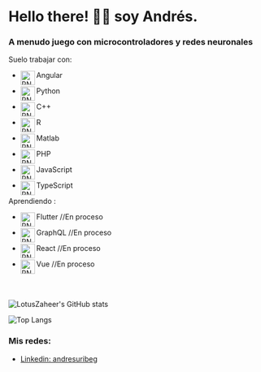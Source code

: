 # Hello there! 👋🏼 soy Andrés.

### A menudo juego con microcontroladores y redes neuronales

Suelo trabajar con:

- <img  align="left"  alt="PNG"  src="https://upload.wikimedia.org/wikipedia/commons/thumb/c/cf/Angular_full_color_logo.svg/2048px-Angular_full_color_logo.svg.png"  height="28"/>Angular

- <img  align="left"  alt="PNG"  src="https://upload.wikimedia.org/wikipedia/commons/thumb/c/c3/Python-logo-notext.svg/1869px-Python-logo-notext.svg.png"  height="28"/>Python

- <img  align="left"  alt="PNG"  src="https://upload.wikimedia.org/wikipedia/commons/thumb/1/18/ISO_C%2B%2B_Logo.svg/1200px-ISO_C%2B%2B_Logo.svg.png"  height="28"/>C++

- <img  align="left"  alt="PNG"  src="https://upload.wikimedia.org/wikipedia/commons/thumb/1/1b/R_logo.svg/1200px-R_logo.svg.png"  height="28"/>R

- <img  align="left"  alt="PNG"  src="https://upload.wikimedia.org/wikipedia/commons/thumb/2/21/Matlab_Logo.png/800px-Matlab_Logo.png"  height="28"/>Matlab

- <img  align="left"  alt="PNG"  src="https://upload.wikimedia.org/wikipedia/commons/thumb/2/27/PHP-logo.svg/1200px-PHP-logo.svg.png"  height="28"/>PHP

- <img  align="left"  alt="PNG"  src="https://upload.wikimedia.org/wikipedia/commons/thumb/9/99/Unofficial_JavaScript_logo_2.svg/1200px-Unofficial_JavaScript_logo_2.svg.png"  height="28"/>JavaScript

- <img  align="left"  alt="PNG"  src="https://upload.wikimedia.org/wikipedia/commons/thumb/f/f5/Typescript.svg/1200px-Typescript.svg.png"  height="28"/>TypeScript


Aprendiendo :

- <img  align="left"  alt="PNG"  src="https://raw.githubusercontent.com/flutter/website/master/src/_assets/image/flutter-logomark-320px.png"  height="28"/>Flutter //En proceso

- <img  align="left"  alt="PNG"  src="https://upload.wikimedia.org/wikipedia/commons/thumb/1/17/GraphQL_Logo.svg/1200px-GraphQL_Logo.svg.png"  height="28"/>GraphQL //En proceso

- <img  align="left"  alt="PNG"  src="https://upload.wikimedia.org/wikipedia/commons/thumb/4/47/React.svg/1200px-React.svg.png" height="28"/>React //En proceso

- <img  align="left"  alt="PNG"  src="https://upload.wikimedia.org/wikipedia/commons/thumb/f/f1/Vue.png/220px-Vue.png" height="28"/>Vue //En proceso

<br>
<br>

![LotusZaheer's GitHub stats](https://github-readme-stats.vercel.app/api?username=LotusZaheer&show_icons=true&theme=gotham)

![Top Langs](https://github-readme-stats.vercel.app/api/top-langs/?username=LotusZaheer&layout=compact&show_icons=true&theme=gotham)


### Mis redes:

- [Linkedin: andresuribeg](https://www.linkedin.com/in/andresuribeg/)
